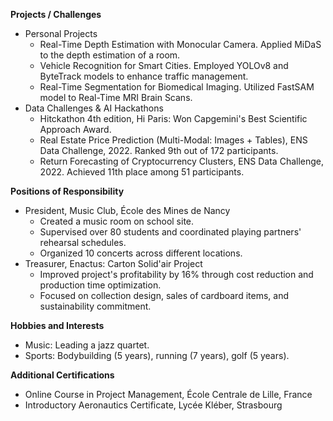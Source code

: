 **Projects / Challenges**

*   Personal Projects
    *   Real-Time Depth Estimation with Monocular Camera. Applied MiDaS to the depth estimation of a room.
    *   Vehicle Recognition for Smart Cities. Employed YOLOv8 and ByteTrack models to enhance traffic management.
    *   Real-Time Segmentation for Biomedical Imaging. Utilized FastSAM model to Real-Time MRI Brain Scans.
*   Data Challenges & AI Hackathons
    *   Hitckathon 4th edition, Hi Paris: Won Capgemini's Best Scientific Approach Award.
    *   Real Estate Price Prediction (Multi-Modal: Images + Tables), ENS Data Challenge, 2022. Ranked 9th out of 172 participants.
    *   Return Forecasting of Cryptocurrency Clusters, ENS Data Challenge, 2022. Achieved 11th place among 51 participants.

**Positions of Responsibility**

*   President, Music Club, École des Mines de Nancy
    *   Created a music room on school site.
    *   Supervised over 80 students and coordinated playing partners' rehearsal schedules.
    *   Organized 10 concerts across different locations.
*   Treasurer, Enactus: Carton Solid'air Project
    *   Improved project's profitability by 16% through cost reduction and production time optimization.
    *   Focused on collection design, sales of cardboard items, and sustainability commitment.

**Hobbies and Interests**

*   Music: Leading a jazz quartet.
*   Sports: Bodybuilding (5 years), running (7 years), golf (5 years).

**Additional Certifications**

*   Online Course in Project Management, École Centrale de Lille, France
*   Introductory Aeronautics Certificate, Lycée Kléber, Strasbourg